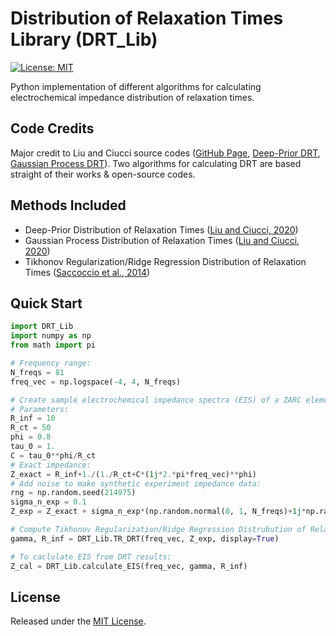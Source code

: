 # Distribution of Relaxation Times Library (DRT_Lib)
[![License: MIT](https://img.shields.io/badge/License-MIT-yellow.svg)](https://opensource.org/licenses/MIT)

Python implementation of different algorithms for calculating electrochemical impedance distribution of relaxation times. 

## Code Credits
Major credit to Liu and Ciucci source codes ([GitHub Page](https://github.com/ciuccislab), [Deep-Prior DRT](https://github.com/ciuccislab/DP-DRT), [Gaussian Process DRT](https://github.com/ciuccislab/GP-DRT)). Two algorithms for calculating DRT are based straight of their works & open-source codes.

## Methods Included
* Deep-Prior Distribution of Relaxation Times ([Liu and Ciucci, 2020](https://iopscience.iop.org/article/10.1149/1945-7111/ab631a))
* Gaussian Process Distribution of Relaxation Times ([Liu and Ciucci, 2020](https://www.sciencedirect.com/science/article/pii/S0013468619321887))
* Tikhonov Regularization/Ridge Regression Distribution of Relaxation Times ([Saccoccio et al., 2014](https://www.sciencedirect.com/science/article/pii/S0013468614018763))

## Quick Start
```python
import DRT_Lib
import numpy as np
from math import pi

# Frequency range:
N_freqs = 81
freq_vec = np.logspace(-4, 4, N_freqs)

# Create sample electrochemical impedance spectra (EIS) of a ZARC element with noise:
# Parameters:
R_inf = 10
R_ct = 50
phi = 0.8
tau_0 = 1.
C = tau_0**phi/R_ct
# Exact impedance:
Z_exact = R_inf+1./(1./R_ct+C*(1j*2.*pi*freq_vec)**phi)
# Add noise to make synthetic experiment impedance data:
rng = np.random.seed(214975)
sigma_n_exp = 0.1
Z_exp = Z_exact + sigma_n_exp*(np.random.normal(0, 1, N_freqs)+1j*np.random.normal(0, 1, N_freqs))

# Compute Tikhonov Regularization/Ridge Regression Distrubution of Relaxation Times:
gamma, R_inf = DRT_Lib.TR_DRT(freq_vec, Z_exp, display=True)

# To caclulate EIS from DRT results:
Z_cal = DRT_Lib.calculate_EIS(freq_vec, gamma, R_inf)
```
## License
Released under the [MIT License](LICENSE).
